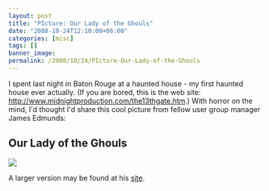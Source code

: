 ```yaml
---
layout: post
title: "PIcture: Our Lady of the Ghouls"
date: "2008-10-24T12:10:00+06:00"
categories: [misc]
tags: []
banner_image: 
permalink: /2008/10/24/PIcture-Our-Lady-of-the-Ghouls
---
```


I spent last night in Baton Rouge at a haunted house - my first haunted house ever actually. (If you are bored, this is the web site: <a href="http://www.midnightproduction.com/the13thgate.htm">http://www.midnightproduction.com/the13thgate.htm</a>.) With horror on the mind, I'd thought I'd share this cool picture from fellow user group manager James Edmunds:

<h2>Our Lady of the Ghouls</h2>
<img src="https://static.raymondcamden.com/images/ourladyoftheghouls.jpg">

A larger version may be found at his <a href="http://jamesedmunds.com/poorclio/OnePhotoClio.cfm?item_id=4154">site</a>.